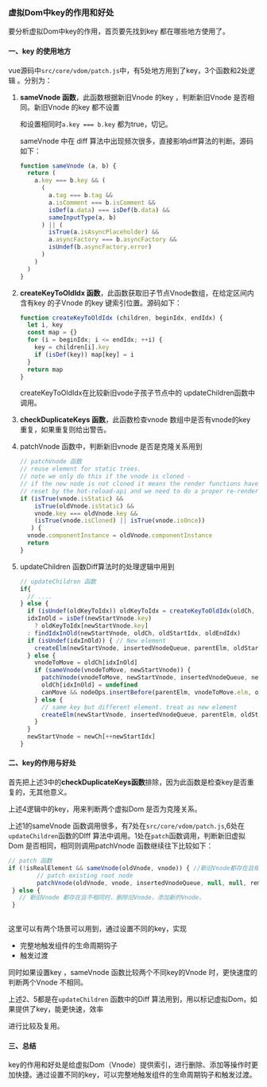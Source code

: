 ### 虚拟Dom中key的作用和好处

要分析虚拟Dom中key的作用，首页要先找到key 都在哪些地方使用了。

#### 一、key 的使用地方

vue源码中`src/core/vdom/patch.js`中，有5处地方用到了key，3个函数和2处逻辑 。分别为：

1. **sameVnode 函数**，此函数根据新旧Vnode 的key ，判断新旧Vnode 是否相同。新旧Vnode 的key 都不设置

   和设置相同时`a.key === b.key` 都为true，切记。

   sameVnode 中在 diff 算法中出现频次很多，直接影响diff算法的判断。源码如下：

   ```javascript
   function sameVnode (a, b) {
     return (
       a.key === b.key && (
         (
           a.tag === b.tag &&
           a.isComment === b.isComment &&
           isDef(a.data) === isDef(b.data) &&
           sameInputType(a, b)
         ) || (
           isTrue(a.isAsyncPlaceholder) &&
           a.asyncFactory === b.asyncFactory &&
           isUndef(b.asyncFactory.error)
         )
       )
     )
   }
   ```

   

2. **createKeyToOldIdx 函数**，此函数获取旧子节点Vnode数组，在给定区间内含有key 的子Vnode 的key 键索引位置。源码如下：

   ```javascript
   function createKeyToOldIdx (children, beginIdx, endIdx) {
     let i, key
     const map = {}
     for (i = beginIdx; i <= endIdx; ++i) {
       key = children[i].key
       if (isDef(key)) map[key] = i
     }
     return map
   }
   ```

   createKeyToOldIdx在比较新旧vode子孩子节点中的 updateChildren函数中调用。

3. **checkDuplicateKeys 函数**，此函数检查vnode 数组中是否有vnode的key 重复，如果重复则给出警告。

4. patchVnode 函数中，判断新旧vnode 是否是克隆关系用到

   ```javascript
   // patchVnode 函数
   // reuse element for static trees.
   // note we only do this if the vnode is cloned -
   // if the new node is not cloned it means the render functions have been
   // reset by the hot-reload-api and we need to do a proper re-render.
   if (isTrue(vnode.isStatic) &&
       isTrue(oldVnode.isStatic) &&
       vnode.key === oldVnode.key &&
       (isTrue(vnode.isCloned) || isTrue(vnode.isOnce))
      ) {
     vnode.componentInstance = oldVnode.componentInstance
     return
   }
   ```

5. updateChildren 函数Diff算法时的处理逻辑中用到

   ```javascript
   // updateChildren 函数
   if{
     // ....
   } else { 
     if (isUndef(oldKeyToIdx)) oldKeyToIdx = createKeyToOldIdx(oldCh, oldStartIdx, oldEndIdx)
     idxInOld = isDef(newStartVnode.key)
       ? oldKeyToIdx[newStartVnode.key]
     : findIdxInOld(newStartVnode, oldCh, oldStartIdx, oldEndIdx)
     if (isUndef(idxInOld)) { // New element
       createElm(newStartVnode, insertedVnodeQueue, parentElm, oldStartVnode.elm, false, newCh, newStartIdx)
     } else {
       vnodeToMove = oldCh[idxInOld]
       if (sameVnode(vnodeToMove, newStartVnode)) {
         patchVnode(vnodeToMove, newStartVnode, insertedVnodeQueue, newCh, newStartIdx)
         oldCh[idxInOld] = undefined
         canMove && nodeOps.insertBefore(parentElm, vnodeToMove.elm, oldStartVnode.elm)
       } else {
         // same key but different element. treat as new element
         createElm(newStartVnode, insertedVnodeQueue, parentElm, oldStartVnode.elm, false, newCh, newStartIdx)
       }
     }
     newStartVnode = newCh[++newStartIdx]
   }
   ```

#### 二、key的作用与好处

首先把上述3中的**checkDuplicateKeys函数**排除，因为此函数是检查key是否重复的，无其他意义。

上述4逻辑中的key，用来判断两个虚拟Dom 是否为克隆关系。

上述1的sameVnode 函数调用很多，有7处在`src/core/vdom/patch.js`,6处在`updateChildren`函数的DIff 算法中调用。1处在`patch`函数调用，判断新旧虚拟Dom 是否相同，相同则调用patchVnode 函数继续往下比较如下：

```javascript
// patch 函数
if (!isRealElement && sameVnode(oldVnode, vnode)) { //新旧Vnode都存在且相同时
        // patch existing root node
        patchVnode(oldVnode, vnode, insertedVnodeQueue, null, null, removeOnly)
 } else {  
   // 新旧Vnode 都存在且不相同时，删除旧Vnode，添加新的Vnode。
 }
        
```

这里可以有两个场景可以用到，通过设置不同的key，实现

- 完整地触发组件的生命周期钩子
- 触发过渡

同时如果设置key ，sameVnode 函数比较两个不同key的Vnode 时，更快速度的判断两个Vnode 不相同。

上述2、5都是在`updateChildren` 函数中的Diff 算法用到，用以标记虚拟Dom，如果提供了key，能更快速，效率

进行比较及复用。

#### 三、总结

key的作用和好处是给虚拟Dom（Vnode）提供索引，进行删除、添加等操作时更加快捷。通过设置不同的key，可以完整地触发组件的生命周期钩子和触发过渡。

